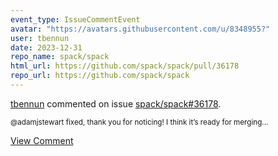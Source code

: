 ```yaml
---
event_type: IssueCommentEvent
avatar: "https://avatars.githubusercontent.com/u/8348955?"
user: tbennun
date: 2023-12-31
repo_name: spack/spack
html_url: https://github.com/spack/spack/pull/36178
repo_url: https://github.com/spack/spack
---
```


<a href='https://github.com/tbennun' target='_blank'>tbennun</a> commented on issue <a href='https://github.com/spack/spack/pull/36178' target='_blank'>spack/spack#36178</a>.

<small>@adamjstewart  fixed, thank you for noticing! I think it’s ready for merging...</small>

<a href='https://github.com/spack/spack/pull/36178' target='_blank'>View Comment</a>